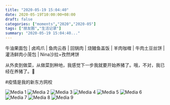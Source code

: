```yaml
---
title: "2020-05-19 15:04:40"
date: 2020-05-19T10:00:00+08:00
draft: false
categories: ["moments","2020","2020-05"]
tags: ["朋友圈","生活记录"]
summary: "2020-05-19 15:04:40..."
---
```


牛油果面包 | 卤鸡爪 | 鱼肉云吞 | 回锅肉 | 烧鳗鱼盖饭 | 羊肉咖喱 | 牛肉土豆丝饼 | 灌汤鲜肉小笼包 | Nina沙拉+孜然烤饼 

从外卖到做菜，从做菜到种地，我感觉下一步我就要开始养猪了。哦，不对，我已经在养猪了。🐷

#疫情是我的新东方网校

![Media 1](/Moments/photos/2020-05-19/202005191504400.jpg)
![Media 2](/Moments/photos/2020-05-19/202005191504401.jpg)
![Media 3](/Moments/photos/2020-05-19/202005191504402.jpg)
![Media 4](/Moments/photos/2020-05-19/202005191504403.jpg)
![Media 5](/Moments/photos/2020-05-19/202005191504404.jpg)
![Media 6](/Moments/photos/2020-05-19/202005191504405.jpg)
![Media 7](/Moments/photos/2020-05-19/202005191504406.jpg)
![Media 8](/Moments/photos/2020-05-19/202005191504407.jpg)
![Media 9](/Moments/photos/2020-05-19/202005191504408.jpg)

